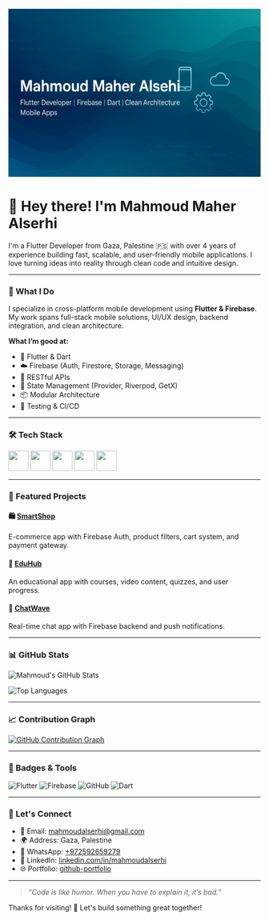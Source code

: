 <!-- Banner -->
<p align="center">
  <img src="https://github.com/mahmoud-alserhi/mahmoud-alserhi/blob/main/Mahmoud%20GitHub.png" alt="Mahmoud Maher Alserhi Banner" />
</p>

# 👋 Hey there! I'm Mahmoud Maher Alserhi

I'm a Flutter Developer from Gaza, Palestine 🇵🇸 with over 4 years of experience building fast, scalable, and user-friendly mobile applications. I love turning ideas into reality through clean code and intuitive design.

---

### 💼 What I Do

I specialize in cross-platform mobile development using **Flutter & Firebase**. My work spans full-stack mobile solutions, UI/UX design, backend integration, and clean architecture.

**What I’m good at:**
- 📱 Flutter & Dart
- ☁️ Firebase (Auth, Firestore, Storage, Messaging)
- 🔗 RESTful APIs
- 🧠 State Management (Provider, Riverpod, GetX)
- 📦 Modular Architecture
- 🧪 Testing & CI/CD

---

### 🛠 Tech Stack

<p align="left">
  <img src="https://cdn.jsdelivr.net/gh/devicons/devicon/icons/flutter/flutter-original.svg" width="40" height="40"/>
  <img src="https://cdn.jsdelivr.net/gh/devicons/devicon/icons/firebase/firebase-plain.svg" width="40" height="40"/>
  <img src="https://cdn.jsdelivr.net/gh/devicons/devicon/icons/dart/dart-original.svg" width="40" height="40"/>
  <img src="https://cdn.jsdelivr.net/gh/devicons/devicon/icons/github/github-original.svg" width="40" height="40"/>
  <img src="https://cdn.jsdelivr.net/gh/devicons/devicon/icons/git/git-original.svg" width="40" height="40"/>
</p>

---

### 🚀 Featured Projects

#### 🛍️ [SmartShop](https://github.com/mahmoudalserhi/smartshop)
E-commerce app with Firebase Auth, product filters, cart system, and payment gateway.

#### 📘 [EduHub](https://github.com/mahmoudalserhi/eduhub)
An educational app with courses, video content, quizzes, and user progress.

#### 💬 [ChatWave](https://github.com/mahmoudalserhi/chatwave)
Real-time chat app with Firebase backend and push notifications.

---

### 📊 GitHub Stats

![Mahmoud's GitHub Stats](https://github-readme-stats.vercel.app/api?username=mahmoudalserhi&show_icons=true&theme=default)

![Top Languages](https://github-readme-stats.vercel.app/api/top-langs/?username=mahmoudalserhi&layout=compact)

---

### 📈 Contribution Graph

[![GitHub Contribution Graph](https://github-readme-activity-graph.vercel.app/graph?username=mahmoudalserhi&bg_color=ffffff&color=007acc&line=00d4ff&point=007acc&area=true&hide_border=true)](https://github.com/ashutosh00710/github-readme-activity-graph)

---

### 🎯 Badges & Tools

![Flutter](https://img.shields.io/badge/Flutter-%2302569B.svg?style=for-the-badge&logo=flutter&logoColor=white)
![Firebase](https://img.shields.io/badge/Firebase-FFCA28.svg?style=for-the-badge&logo=firebase&logoColor=black)
![GitHub](https://img.shields.io/badge/GitHub-000000?style=for-the-badge&logo=github&logoColor=white)
![Dart](https://img.shields.io/badge/Dart-0175C2.svg?style=for-the-badge&logo=dart&logoColor=white)

---

### 🤝 Let's Connect

- 📧 Email: [mahmoudalserhi@gmail.com](mailto:mahmoudalserhi@gmail.com)  
- 🌍 Address: Gaza, Palestine 
- 💬 WhatsApp: [+972592659279](https://wa.me/972592659279)  
- 🔗 LinkedIn: [linkedin.com/in/mahmoudalserhi](https://www.linkedin.com/in/mahmoudalserhi/)  
- 🌐 Portfolio: [github-portfolio](https://github.com/mahmoud-alserhi)

---

> _“Code is like humor. When you have to explain it, it’s bad.”_

Thanks for visiting! 👋
Let's build something great together!
